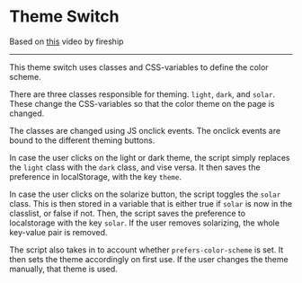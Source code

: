 # Theme Switch

Based on [this](https://www.youtube.com/watch?v=rXuHGLzSmSE) video by fireship

---

This theme switch uses classes and CSS-variables to define the color scheme.

There are three classes responsible for theming. `light`, `dark`, and `solar`. These change the CSS-variables so that the color theme on the page is changed.

The classes are changed using JS onclick events. The onclick events are bound to the different theming buttons.

In case the user clicks on the light or dark theme, the script simply replaces the `light` class with the `dark` class, and vise versa. It then saves the preference in localStorage, with the key `theme`.

In case the user clicks on the solarize button, the script toggles the `solar` class. This is then stored in a variable that is either true if `solar` is now in the classlist, or false if not. Then, the script saves the preference to localstorage with the key `solar`. If the user removes solarizing, the whole key-value pair is removed.

The script also takes in to account whether `prefers-color-scheme` is set. It then sets the theme accordingly on first use. If the user changes the theme manually, that theme is used.
